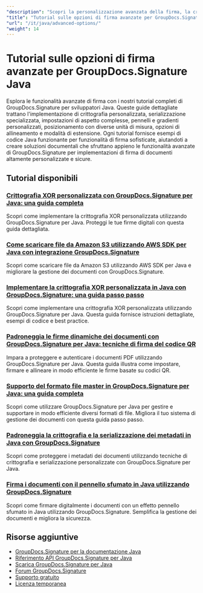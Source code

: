 ```yaml
---
"description": "Scopri la personalizzazione avanzata della firma, la crittografia, la serializzazione e le funzionalità di firma specializzate con questi tutorial Java di GroupDocs.Signature."
"title": "Tutorial sulle opzioni di firma avanzate per GroupDocs.Signature Java"
"url": "/it/java/advanced-options/"
"weight": 14
---
```


# Tutorial sulle opzioni di firma avanzate per GroupDocs.Signature Java

Esplora le funzionalità avanzate di firma con i nostri tutorial completi di GroupDocs.Signature per sviluppatori Java. Queste guide dettagliate trattano l'implementazione di crittografia personalizzata, serializzazione specializzata, impostazioni di aspetto complesse, pennelli e gradienti personalizzati, posizionamento con diverse unità di misura, opzioni di allineamento e modalità di estensione. Ogni tutorial fornisce esempi di codice Java funzionante per funzionalità di firma sofisticate, aiutandoti a creare soluzioni documentali che sfruttano appieno le funzionalità avanzate di GroupDocs.Signature per implementazioni di firma di documenti altamente personalizzate e sicure.

## Tutorial disponibili

### [Crittografia XOR personalizzata con GroupDocs.Signature per Java: una guida completa](./custom-xor-encryption-groupdocs-signature-java/)
Scopri come implementare la crittografia XOR personalizzata utilizzando GroupDocs.Signature per Java. Proteggi le tue firme digitali con questa guida dettagliata.

### [Come scaricare file da Amazon S3 utilizzando AWS SDK per Java con integrazione GroupDocs.Signature](./download-files-amazon-s3-aws-sdk-java-groupdocs-signature/)
Scopri come scaricare file da Amazon S3 utilizzando AWS SDK per Java e migliorare la gestione dei documenti con GroupDocs.Signature.

### [Implementare la crittografia XOR personalizzata in Java con GroupDocs.Signature: una guida passo passo](./implement-custom-xor-encryption-groupdocs-signature-java/)
Scopri come implementare una crittografia XOR personalizzata utilizzando GroupDocs.Signature per Java. Questa guida fornisce istruzioni dettagliate, esempi di codice e best practice.

### [Padroneggia le firme dinamiche dei documenti con GroupDocs.Signature per Java: tecniche di firma del codice QR](./master-groupdocs-signature-java-qr-code-signing/)
Impara a proteggere e autenticare i documenti PDF utilizzando GroupDocs.Signature per Java. Questa guida illustra come impostare, firmare e allineare in modo efficiente le firme basate su codici QR.

### [Supporto del formato file master in GroupDocs.Signature per Java: una guida completa](./groupdocs-signature-java-file-format-support/)
Scopri come utilizzare GroupDocs.Signature per Java per gestire e supportare in modo efficiente diversi formati di file. Migliora il tuo sistema di gestione dei documenti con questa guida passo passo.

### [Padroneggia la crittografia e la serializzazione dei metadati in Java con GroupDocs.Signature](./master-metadata-encryption-serialization-java-groupdocs-signature/)
Scopri come proteggere i metadati dei documenti utilizzando tecniche di crittografia e serializzazione personalizzate con GroupDocs.Signature per Java.

### [Firma i documenti con il pennello sfumato in Java utilizzando GroupDocs.Signature](./sign-document-gradient-brush-java-groupdocs/)
Scopri come firmare digitalmente i documenti con un effetto pennello sfumato in Java utilizzando GroupDocs.Signature. Semplifica la gestione dei documenti e migliora la sicurezza.

## Risorse aggiuntive

- [GroupDocs.Signature per la documentazione Java](https://docs.groupdocs.com/signature/java/)
- [Riferimento API GroupDocs.Signature per Java](https://reference.groupdocs.com/signature/java/)
- [Scarica GroupDocs.Signature per Java](https://releases.groupdocs.com/signature/java/)
- [Forum GroupDocs.Signature](https://forum.groupdocs.com/c/signature)
- [Supporto gratuito](https://forum.groupdocs.com/)
- [Licenza temporanea](https://purchase.groupdocs.com/temporary-license/)